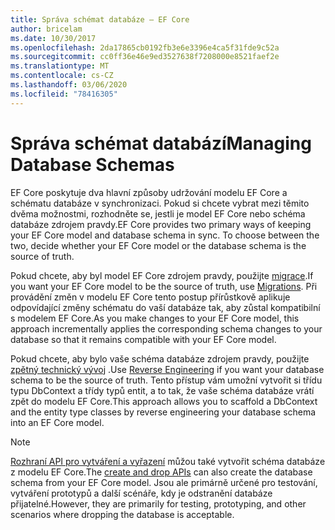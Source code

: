 ```yaml
---
title: Správa schémat databáze – EF Core
author: bricelam
ms.date: 10/30/2017
ms.openlocfilehash: 2da17865cb0192fb3e6e3396e4ca5f31fde9c52a
ms.sourcegitcommit: cc0ff36e46e9ed3527638f7208000e8521faef2e
ms.translationtype: MT
ms.contentlocale: cs-CZ
ms.lasthandoff: 03/06/2020
ms.locfileid: "78416305"
---
```

# <a name="managing-database-schemas"></a><span data-ttu-id="6da56-102">Správa schémat databází</span><span class="sxs-lookup"><span data-stu-id="6da56-102">Managing Database Schemas</span></span>

<span data-ttu-id="6da56-103">EF Core poskytuje dva hlavní způsoby udržování modelu EF Core a schématu databáze v synchronizaci. Pokud si chcete vybrat mezi těmito dvěma možnostmi, rozhodněte se, jestli je model EF Core nebo schéma databáze zdrojem pravdy.</span><span class="sxs-lookup"><span data-stu-id="6da56-103">EF Core provides two primary ways of keeping your EF Core model and database schema in sync. To choose between the two, decide whether your EF Core model or the database schema is the source of truth.</span></span>

<span data-ttu-id="6da56-104">Pokud chcete, aby byl model EF Core zdrojem pravdy, použijte [migrace][1].</span><span class="sxs-lookup"><span data-stu-id="6da56-104">If you want your EF Core model to be the source of truth, use [Migrations][1].</span></span> <span data-ttu-id="6da56-105">Při provádění změn v modelu EF Core tento postup přírůstkově aplikuje odpovídající změny schématu do vaší databáze tak, aby zůstal kompatibilní s modelem EF Core.</span><span class="sxs-lookup"><span data-stu-id="6da56-105">As you make changes to your EF Core model, this approach incrementally applies the corresponding schema changes to your database so that it remains compatible with your EF Core model.</span></span>

<span data-ttu-id="6da56-106">Pokud chcete, aby bylo vaše schéma databáze zdrojem pravdy, použijte [zpětný technický vývoj][2] .</span><span class="sxs-lookup"><span data-stu-id="6da56-106">Use [Reverse Engineering][2] if you want your database schema to be the source of truth.</span></span> <span data-ttu-id="6da56-107">Tento přístup vám umožní vytvořit si třídu typu DbContext a třídy typů entit, a to tak, že vaše schéma databáze vrátí zpět do modelu EF Core.</span><span class="sxs-lookup"><span data-stu-id="6da56-107">This approach allows you to scaffold a DbContext and the entity type classes by reverse engineering your database schema into an EF Core model.</span></span>

> [!NOTE]
> <span data-ttu-id="6da56-108">[Rozhraní API pro vytváření a vyřazení][3] můžou také vytvořit schéma databáze z modelu EF Core.</span><span class="sxs-lookup"><span data-stu-id="6da56-108">The [create and drop APIs][3] can also create the database schema from your EF Core model.</span></span> <span data-ttu-id="6da56-109">Jsou ale primárně určené pro testování, vytváření prototypů a další scénáře, kdy je odstranění databáze přijatelné.</span><span class="sxs-lookup"><span data-stu-id="6da56-109">However, they are primarily for testing, prototyping, and other scenarios where dropping the database is acceptable.</span></span>


  [1]: migrations/index.md
  [2]: scaffolding.md
  [3]: ensure-created.md
